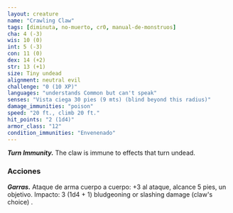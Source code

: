 ```yaml
---
layout: creature
name: "Crawling Claw"
tags: [diminuta, no-muerto, cr0, manual-de-monstruos]
cha: 4 (-3)
wis: 10 (0)
int: 5 (-3)
con: 11 (0)
dex: 14 (+2)
str: 13 (+1)
size: Tiny undead
alignment: neutral evil
challenge: "0 (10 XP)"
languages: "understands Common but can't speak"
senses: "Vista ciega 30 pies (9 mts) (blind beyond this radius)"
damage_immunities: "poison"
speed: "20 ft., climb 20 ft."
hit_points: "2 (1d4)"
armor_class: "12"
condition_immunities: "Envenenado"
---
```


***Turn Immunity.*** The claw is immune to effects that turn undead.

### Acciones

***Garras.*** Ataque de arma cuerpo a cuerpo: +3 al ataque, alcance 5 pies, un objetivo. Impacto: 3 (1d4 + 1) bludgeoning or slashing damage (claw's choice) .